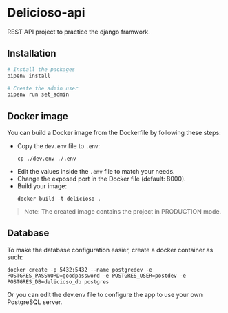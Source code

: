 # Delicioso-api
REST API project to practice the django framwork.

## Installation
```sh
# Install the packages
pipenv install

# Create the admin user
pipenv run set_admin
```

## Docker image

You can build a Docker image from the Dockerfile by following these steps:
- Copy the `dev.env` file to `.env`:
    ```
    cp ./dev.env ./.env
    ```
- Edit the values inside the `.env` file to match your needs.
- Change the exposed port in the Docker file (default: 8000).
- Build your image:
    ```
    docker build -t delicioso .
    ```

>Note: The created image contains the project in PRODUCTION mode.

## Database
To make the database configuration easier, create a docker container as such:
```
docker create -p 5432:5432 --name postgredev -e POSTGRES_PASSWORD=goodpassword -e POSTGRES_USER=postdev -e POSTGRES_DB=delicioso_db postgres
```

Or you can edit the dev.env file to configure the app to use your own PostgreSQL server.
